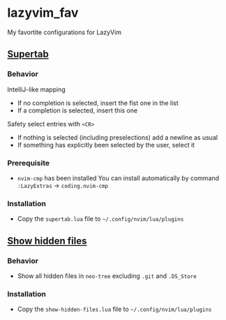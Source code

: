 # lazyvim_fav

My favortite configurations for LazyVim

## [Supertab](/plugins/supertab.lua)

### Behavior

IntelliJ-like mapping

- If no completion is selected, insert the fist one in the list
- If a completion is selected, insert this one

Safety select entries with `<CR>`

- If nothing is selected (including preselections) add a newline as usual
- If something has explicitly been selected by the user, select it

### Prerequisite

- `nvim-cmp` has been installed
  You can install automatically by command `:LazyExtras` -> `coding.nvim-cmp`

### Installation

- Copy the `supertab.lua` file to `~/.config/nvim/lua/plugins`

## [Show hidden files](plugins/show-hidden-files.lua)

### Behavior

- Show all hidden files in `neo-tree` excluding `.git` and `.DS_Store`

### Installation

- Copy the `show-hidden-files.lua` file to `~/.config/nvim/lua/plugins`
